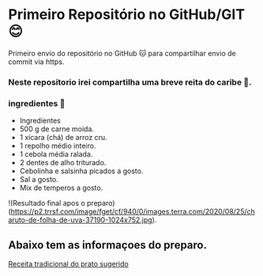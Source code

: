 # Primeiro Repositório no GitHub/GIT :blush:


Primeiro envio do repositório no GitHub :cat: para compartilhar envio de commit via https.

### Neste repositorio irei compartilha uma breve reita do caribe :stew:.

### ingredientes :hocho:

* Ingredientes
* 500 g de carne moída.
* 1 xícara (chá) de arroz cru.
* 1 repolho médio inteiro.
* 1 cebola média ralada.
* 2 dentes de alho triturado.
* Cebolinha e salsinha picados a gosto.
* Sal a gosto.
* Mix de temperos a gosto.

!(Resultado final apos o preparo)(https://p2.trrsf.com/image/fget/cf/940/0/images.terra.com/2020/08/25/charuto-de-folha-de-uva-37190-1024x752.jpg).


## Abaixo tem as informaçoes do preparo.

[Receita tradicional do prato sugerido](https://www.tudogostoso.com.br/receita/16214-charuto-de-repolho.html)




